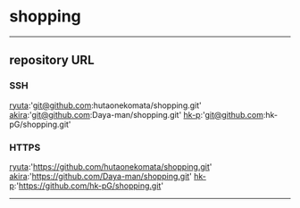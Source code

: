 # shopping

***
## repository URL

### SSH
[ryuta](git@github.com:hutaonekomata/shopping.git):'git@github.com:hutaonekomata/shopping.git'
[akira](git@github.com:Daya-man/shopping.git):'git@github.com:Daya-man/shopping.git'
[hk-p](git@github.com:hk-pG/shopping.git):'git@github.com:hk-pG/shopping.git'
### HTTPS
[ryuta](https://github.com/hutaonekomata/shopping.git):'https://github.com/hutaonekomata/shopping.git'
[akira](https://github.com/Daya-man/shopping.git):'https://github.com/Daya-man/shopping.git'
[hk-p](https://github.com/hk-pG/shopping.git):'https://github.com/hk-pG/shopping.git'
***
